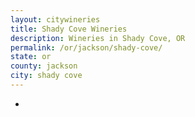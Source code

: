 ```yaml
---
layout: citywineries
title: Shady Cove Wineries
description: Wineries in Shady Cove, OR
permalink: /or/jackson/shady-cove/
state: or
county: jackson
city: shady cove
---
```

-
